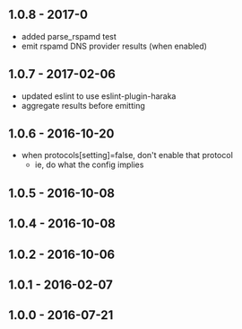 
## 1.0.8 - 2017-0

- added parse_rspamd test
- emit rspamd DNS provider results (when enabled)

## 1.0.7 - 2017-02-06

- updated eslint to use eslint-plugin-haraka
- aggregate results before emitting

## 1.0.6 - 2016-10-20

* when protocols[setting]=false, don't enable that protocol
    * ie, do what the config implies

## 1.0.5 - 2016-10-08

## 1.0.4 - 2016-10-08

## 1.0.2 - 2016-10-06

## 1.0.1 - 2016-02-07

## 1.0.0 - 2016-07-21
